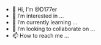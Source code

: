 - 👋 Hi, I’m @D177er
- 👀 I’m interested in ...
- 🌱 I’m currently learning ...
- 💞️ I’m looking to collaborate on ...
- 📫 How to reach me ...










<!---
D177er/D177er is a ✨ special ✨ repository because its `README.md` (this file) appears on your GitHub profile.
You can click the Preview link to take a look at your changes.
--->
